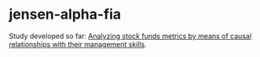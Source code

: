 # jensen-alpha-fia


Study developed so far: [Analyzing stock funds metrics by means of causal
relationships with their management skills](https://bit.ly/vitor-diniz-tcc).

